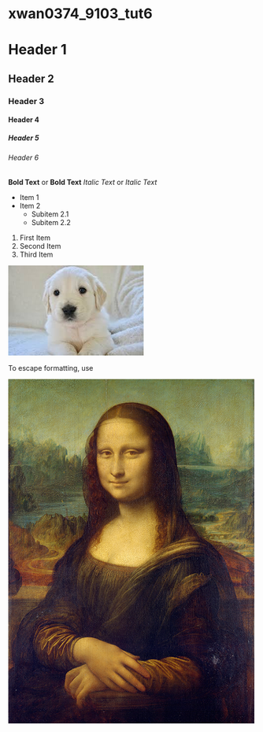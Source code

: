# xwan0374_9103_tut6
# Header 1
## Header 2
### Header 3
#### Header 4
##### Header 5
###### Header 6

**Bold Text** or __Bold Text__
*Italic Text* or _Italic Text_

- Item 1
- Item 2
  - Subitem 2.1
  - Subitem 2.2

1. First Item
2. Second Item
3. Third Item

![An image of a dog](/assets/images.jpeg)


To escape formatting, use 

![An image of a Mona Lisa](/assets/WechatIMG58.jpg)

